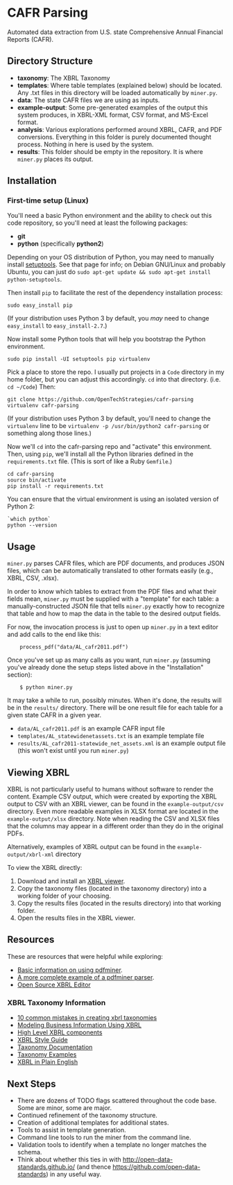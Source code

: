 # CAFR Parsing
Automated data extraction from U.S. state Comprehensive Annual Financial Reports (CAFR).

## Directory Structure
- **taxonomy**: The XBRL Taxonomy
- **templates**: Where table templates (explained below) should be located.  Any .txt files in this directory will be loaded automatically by `miner.py`.
- **data**: The state CAFR files we are using as inputs.
- **example-output**: Some pre-generated examples of the output this system produces, in XBRL-XML format, CSV format, and MS-Excel format.
- **analysis**: Various explorations performed around XBRL, CAFR, and PDF conversions.  Everything in this folder is purely documented thought process.  Nothing in here is used by the system.
- **results**: This folder should be empty in the repository.  It is where `miner.py` places its output.

## Installation

### First-time setup (Linux)

You'll need a basic Python environment and the ability to check out this
code repository, so you'll need at least the following packages:

* **git**
* **python** (specifically **python2**)

Depending on your OS distribution of Python, you may need to manually
install [setuptools](https://pypi.python.org/pypi/setuptools).  See
that page for info; on Debian GNU/Linux and probably Ubuntu, you can
just do `sudo apt-get update && sudo apt-get install python-setuptools`.

Then install `pip` to facilitate the rest of the dependency installation
process:

`sudo easy_install pip`

(If your distribution uses Python 3 by default, you *may* need to change
`easy_install` to `easy_install-2.7`.)

Now install some Python tools that will help you bootstrap the Python
environment.

```shell
sudo pip install -UI setuptools pip virtualenv
```

Pick a place to store the repo. I usually put projects in a `Code` directory
in my home folder, but you can adjust this accordingly. `cd` into that
directory. (i.e. `cd ~/Code`) Then:

```shell
git clone https://github.com/OpenTechStrategies/cafr-parsing
virtualenv cafr-parsing
```

(If your distribution uses Python 3 by default, you'll need to change the
`virtualenv` line to be `virtualenv -p /usr/bin/python2 cafr-parsing` or something
along those lines.)

Now we'll `cd` into the cafr-parsing repo and "activate" this environment.
Then, using `pip`, we'll install all the Python libraries defined in the
`requirements.txt` file. (This is sort of like a Ruby `Gemfile`.)

```shell
cd cafr-parsing
source bin/activate
pip install -r requirements.txt
```

You can ensure that the virtual environment is using an isolated version
of Python 2:

```shell
`which python`
python --version
```

## Usage

`miner.py` parses CAFR files, which are PDF documents, and produces JSON files, which can be automatically translated to other formats easily (e.g., XBRL, CSV, .xlsx).

In order to know which tables to extract from the PDF files and what their fields mean, `miner.py` must be supplied with a "template" for each table: a manually-constructed JSON file that tells `miner.py` exactly how to recognize that table and how to map the data in the table to the desired output fields.

For now, the invocation process is just to open up `miner.py` in a text editor and add calls to the end like this:

        process_pdf("data/AL_cafr2011.pdf")

Once you've set up as many calls as you want, run `miner.py` (assuming you've already done the setup steps listed above in the "Installation" section):

        $ python miner.py

It may take a while to run, possibly minutes.  When it's done, the results will be in the `results/` directory.  There will be one result file for each table for a given state CAFR in a given year.

* `data/AL_cafr2011.pdf` is an example CAFR input file
* `templates/AL_statewidenetassets.txt` is an example template file
* `results/AL_cafr2011-statewide_net_assets.xml` is an example output file (this won't exist until you run `miner.py`)

## Viewing XBRL

XBRL is not particularly useful to humans without software to render the content. Example CSV output, which were created by exporting the XBRL output to CSV with an XBRL viewer, can be found in the `example-output/csv` directory.  Even more readable examples in XLSX format are located in the `example-output/xlsx` directory.  Note when reading the CSV and XLSX files that the columns may appear in a different order than they do in the original PDFs.

Alternatively, examples of XBRL output can be found in the `example-output/xbrl-xml` directory

To view the XBRL directly:

1. Download and install an [XBRL viewer](http://www.arelle.org).
2. Copy the taxonomy files (located in the taxonomy directory) into a working folder of your choosing.
3. Copy the results files (located in the results directory) into that working folder.
4. Open the results files in the XBRL viewer.

## Resources
These are resources that were helpful while exploring:

- [Basic information on using pdfminer](http://www.unixuser.org/~euske/python/pdfminer/programming.html).
- [A more complete example of a pdfminer parser](http://denis.papathanasiou.org/2010/08/04/extracting-text-images-from-pdf-files/).
- [Open Source XBRL Editor](http://arelle.org/download/)

### XBRL Taxonomy Information
- [10 common mistakes in creating xbrl taxonomies](http://xbrl.squarespace.com/journal/2009/4/26/ten-common-mistakes-in-creating-xbrl-taxonomies.html)
- [Modeling Business Information Using XBRL](http://web.archive.org/web/20090725093826/http://www.xbrlsite.com/EvolutionOfPatterns-2009-01-08.htm)
- [High Level XBRL components](http://www.dummies.com/how-to/content/xbrl-for-dummies-cheat-sheet.html)
- [XBRL Style Guide](http://web.archive.org/web/20120619140854/http://www.xbrl.org/us/usfrtf/XBRL-StyleGuide-RECOMMENDATION-2007-03-08.doc)
- [Taxonomy Documentation](http://www.xbrl.org/Specification/XBRL-2.1/REC-2003-12-31/XBRL-2.1-REC-2003-12-31+corrected-errata-2013-02-20.html#_5.1)
- [Taxonomy Examples](http://www.xbrlsite.com/DigitalFinancialReporting/Metapatterns/2012-09-30/)
- [XBRL in Plain English](http://www.batavia-xbrl.com/downloads/XBRLinPlainEnglishv1.1.pdf)

## Next Steps

- There are dozens of TODO flags scattered throughout the code base.  Some are minor, some are major.
- Continued refinement of the taxonomy structure.
- Creation of additional templates for additional states.
- Tools to assist in template generation.
- Command line tools to run the miner from the command line.
- Validation tools to identify when a template no longer matches the schema.
- Think about whether this ties in with http://open-data-standards.github.io/ (and thence https://github.com/open-data-standards) in any useful way.
